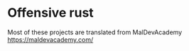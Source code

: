 # Offensive rust

Most of these projects are translated from MalDevAcademy https://maldevacademy.com/